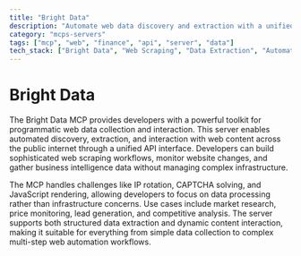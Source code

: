 ```yaml
---
title: "Bright Data"
description: "Automate web data discovery and extraction with a unified interface for accessing public internet data at scale."
category: "mcps-servers"
tags: ["mcp", "web", "finance", "api", "server", "data"]
tech_stack: ["Bright Data", "Web Scraping", "Data Extraction", "Automation", "Public APIs"]
---
```


# Bright Data

The Bright Data MCP provides developers with a powerful toolkit for programmatic web data collection and interaction. This server enables automated discovery, extraction, and interaction with web content across the public internet through a unified API interface. Developers can build sophisticated web scraping workflows, monitor website changes, and gather business intelligence data without managing complex infrastructure.

The MCP handles challenges like IP rotation, CAPTCHA solving, and JavaScript rendering, allowing developers to focus on data processing rather than infrastructure concerns. Use cases include market research, price monitoring, lead generation, and competitive analysis. The server supports both structured data extraction and dynamic content interaction, making it suitable for everything from simple data collection to complex multi-step web automation workflows.
